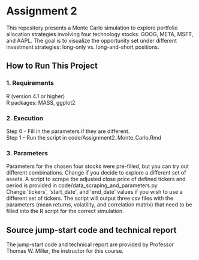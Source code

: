 # Assignment 2
This repository presents a Monte Carlo simulation to explore portfolio allocation strategies involving four technology stocks: GOOG, META, MSFT, and AAPL. The goal is to visualize the opportunity set under different investment strategies: long-only vs. long-and-short positions.
## How to Run This Project  
### 1. Requirements  
R (version 4.1 or higher)  
R packages: MASS, ggplot2
### 2. Execution  
Step 0 - Fill in the parameters if they are different.  
Step 1 - Run the script in code/Assignment2_Monte_Carlo.Rmd
### 3. Parameters
Parameters for the chosen four stocks were pre-filled, but you can try out different combinations. Change if you decide to explore a different set of assets.
A script to scrape the adjusted close price of defined tickers and period is provided in code/data_scraping_and_parameters.py  
Change 'tickers', 'start_date', and 'end_date' values if you wish to use a different set of tickers. The script will output three csv files with the parameters (mean returns, volatility, and correlation matrix) that need to be filled into the R script for the correct simulation.

## Source jump-start code and technical report
The jump-start code and technical report are provided by Professor Thomas W. Miller, the instructor for this course. 
